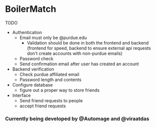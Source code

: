 # BoilerMatch

TODO

- Authentication
  - Email must only be @purdue.edu
    - Validation should be done in both the frontend and backend (frontend for speed, backend to ensure external api requests don't create accounts with non-purdue emails)
  - Password check
  - Send confirmation email after user has created an account
- Backend verification
  - Check purdue affiliated email
  - Password length and contents
- Configure database
  - figure out a proper way to store friends
- Interface
  - Send friend requests to people
  - accept friend requests

### Currently being developed by @Automage and @viraatdas
